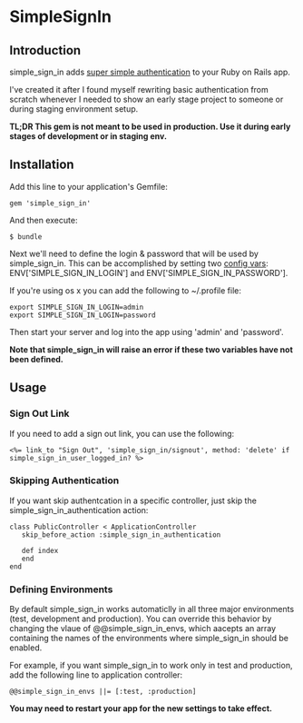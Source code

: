 # SimpleSignIn

## Introduction

simple_sign_in adds [super simple authentication](http://railscasts.com/episodes/21-super-simple-authentication) to your Ruby on Rails app.

I've created it after I found myself rewriting basic authentication from scratch whenever I needed to show an early stage project to someone or during staging environment setup.

**TL;DR This gem is not meant to be used in production. Use it during
early stages of development or in staging env.**

## Installation

Add this line to your application's Gemfile:

    gem 'simple_sign_in'

And then execute:

    $ bundle

Next we'll need to define the login & password that will be used by simple_sign_in. This can be accomplished by setting two [config vars](https://devcenter.heroku.com/articles/config-vars): ENV['SIMPLE_SIGN_IN_LOGIN'] and ENV['SIMPLE_SIGN_IN_PASSWORD'].

If you're using os x you can add the following to ~/.profile file:

    export SIMPLE_SIGN_IN_LOGIN=admin
    export SIMPLE_SIGN_IN_LOGIN=password
    
Then start your server and log into the app using 'admin' and 'password'.

**Note that simple_sign_in will raise an error if these two variables have not been defined.**

## Usage

### Sign Out Link

If you need to add a sign out link, you can use the following:

    <%= link_to "Sign Out", 'simple_sign_in/signout', method: 'delete' if simple_sign_in_user_logged_in? %>

### Skipping Authentication

If you want skip authentcation in a specific controller, just skip the simple_sign_in_authentication action:

    class PublicController < ApplicationController
       skip_before_action :simple_sign_in_authentication

       def index
       end
    end

### Defining Environments

By default simple_sign_in works automaticlly in all three major environments (test, development and production). You can override this behavior by changing the vlaue of @@simple_sign_in_envs, which aacepts an array containing the names of the environments where simple_sign_in should be enabled.

For example, if you want simple_sign_in to work only in test and production, add the following line to application controller:

    @@simple_sign_in_envs ||= [:test, :production]

**You may need to restart your app for the new settings to take effect.**

